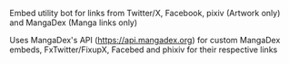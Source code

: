 Embed utility bot for links from Twitter/X, Facebook, pixiv (Artwork only) and MangaDex (Manga links only)

Uses MangaDex's API (https://api.mangadex.org) for custom MangaDex embeds, FxTwitter/FixupX, Facebed and phixiv for their respective links
